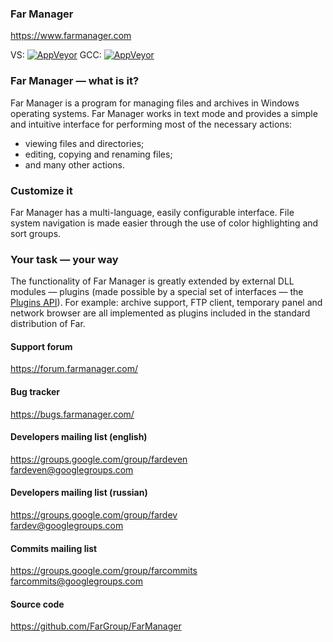 ### Far Manager
https://www.farmanager.com

VS: [![AppVeyor](https://img.shields.io/appveyor/ci/FarGroup/farmanager.svg)](https://ci.appveyor.com/project/FarGroup/farmanager/history)
GCC: [![AppVeyor](https://ci.appveyor.com/api/projects/status/k7ln3edp8nt5aoay?svg=true)](https://ci.appveyor.com/project/FarGroup/farmanager-5lhsj)


### Far Manager — what is it?
Far Manager is a program for managing files and archives in Windows operating systems. Far Manager works in text mode and provides a simple and intuitive interface for performing most of the necessary actions:
* viewing files and directories;
* editing, copying and renaming files;
* and many other actions.

### Customize it
Far Manager has a multi-language, easily configurable interface. File system navigation is made easier through the use of color highlighting and sort groups.

### Your task — your way
The functionality of Far Manager is greatly extended by external DLL modules — plugins (made possible by a special set of interfaces — the [Plugins API](https://api.farmanager.com/)). For example: archive support, FTP client, temporary panel and network browser are all implemented as plugins included in the standard distribution of Far.


#### Support forum
https://forum.farmanager.com/

#### Bug tracker
https://bugs.farmanager.com/

#### Developers mailing list (english)
https://groups.google.com/group/fardeven  
<fardeven@googlegroups.com>

#### Developers mailing list (russian)
https://groups.google.com/group/fardev  
<fardev@googlegroups.com>

#### Commits mailing list
https://groups.google.com/group/farcommits  
<farcommits@googlegroups.com>

#### Source code
https://github.com/FarGroup/FarManager
